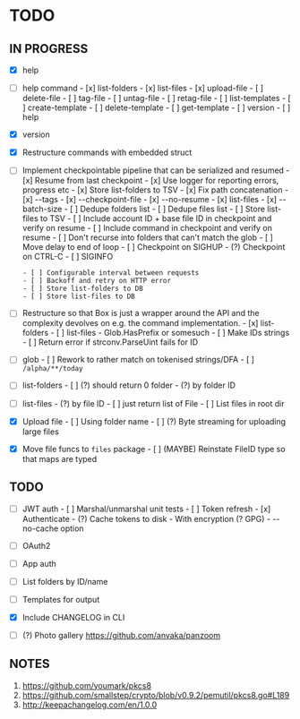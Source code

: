 # TODO

## IN PROGRESS

- [x] help
- [ ] help command
      - [x] list-folders
      - [x] list-files
      - [x] upload-file
      - [ ] delete-file
      - [ ] tag-file
      - [ ] untag-file
      - [ ] retag-file
      - [ ] list-templates
      - [ ] create-template
      - [ ] delete-template
      - [ ] get-template
      - [ ] version
      - [ ] help

- [x] version
- [x] Restructure commands with embedded struct

- [ ] Implement checkpointable pipeline that can be serialized and resumed
      - [x] Resume from last checkpoint
      - [x] Use logger for reporting errors, progress etc
      - [x] Store list-folders to TSV
      - [x] Fix path concatenation
      - [x] --tags
      - [x] --checkpoint-file
      - [x] --no-resume
      - [x] list-files
      - [x] --batch-size
      - [ ] Dedupe folders list
      - [ ] Dedupe files list
      - [ ] Store list-files to TSV
      - [ ] Include account ID + base file ID in checkpoint and verify on resume
      - [ ] Include command in checkpoint and verify on resume
      - [ ] Don't recurse into folders that can't match the glob
      - [ ] Move delay to end of loop
      - [ ] Checkpoint on SIGHUP
      - (?) Checkpoint on CTRL-C
      - [ ] SIGINFO

      - [ ] Configurable interval between requests
      - [ ] Backoff and retry on HTTP error
      - [ ] Store list-folders to DB
      - [ ] Store list-files to DB

- [ ] Restructure so that Box is just a wrapper around the API and the complexity devolves on
      e.g. the command implementation.
      - [x] list-folders
      - [ ] list-files
            - Glob.HasPrefix or somesuch
      - [ ] Make IDs strings
      - [ ] Return error if strconv.ParseUint fails for ID

- [ ] glob
      - [ ] Rework to rather match on tokenised strings/DFA
      - [ ] `/alpha/**/today`

- [ ] list-folders
      - [ ] (?) should return 0 folder
      - (?) by folder ID

- [ ] list-files
      - (?) by file ID
      - [ ] just return list of File
      - [ ] List files in root dir

- [x] Upload file
      - [ ] Using folder name
      - [ ] (?) Byte streaming for uploading large files

- [x] Move file funcs to `files` package
      - [ ] (MAYBE) Reinstate FileID type so that maps are typed

## TODO
- [ ] JWT auth
      - [ ] Marshal/unmarshal unit tests
      - [ ] Token refresh
      - [x] Authenticate
      - (?) Cache tokens to disk
            - With encryption (? GPG)
            - --no-cache option

- [ ] OAuth2
- [ ] App auth
- [ ] List folders by ID/name
- [ ] Templates for output
- [x] Include CHANGELOG in CLI
- [ ] (?) Photo gallery
      https://github.com/anvaka/panzoom

## NOTES

1. https://github.com/youmark/pkcs8
2. https://github.com/smallstep/crypto/blob/v0.9.2/pemutil/pkcs8.go#L189
3. http://keepachangelog.com/en/1.0.0

